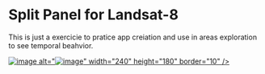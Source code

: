 # Split Panel for Landsat-8

This is just a exercicie to pratice app creiation and use in areas exploration to see temporal beahvior.

<a href="https://lucassantarosa.users.earthengine.app/view/split-panel-uy
" target="_blank">![image](https://user-images.githubusercontent.com/60663771/205681995-414ebd96-47fe-401e-bdc1-b94559b28853.png)
alt="![image](https://user-images.githubusercontent.com/60663771/205681995-414ebd96-47fe-401e-bdc1-b94559b28853.png)" width="240" height="180" border="10" /></a>
